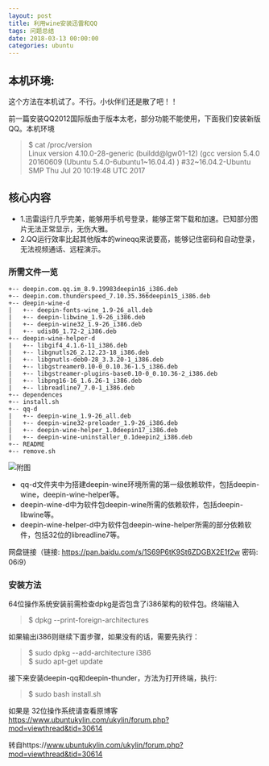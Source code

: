 ```yaml
---
layout: post
title: 利用wine安装迅雷和QQ
tags: 问题总结
date: 2018-03-13 00:00:00
categories: ubuntu
---
```


## 本机环境:

这个方法在本机试了。不行。小伙伴们还是散了吧！！

前一篇安装QQ2012国际版由于版本太老，部分功能不能使用，下面我们安装新版QQ。本机环境

> $ cat /proc/version  
> Linux version 4.10.0-28-generic (buildd@lgw01-12) (gcc version 5.4.0 20160609 (Ubuntu 5.4.0-6ubuntu1~16.04.4) ) #32~16.04.2-Ubuntu SMP Thu Jul 20 10:19:48 UTC 2017

## 核心内容

* 1.迅雷运行几乎完美，能够用手机号登录，能够正常下载和加速。已知部分图片无法正常显示，无伤大雅。
* 2.QQ运行效率比起其他版本的wineqq来说要高，能够记住密码和自动登录，无法视频通话、远程演示。

### 所需文件一览

```
+-- deepin.com.qq.im_8.9.19983deepin16_i386.deb
+-- deepin.com.thunderspeed_7.10.35.366deepin15_i386.deb
+-- deepin-wine-d
|   +-- deepin-fonts-wine_1.9-26_all.deb
|   +-- deepin-libwine_1.9-26_i386.deb
|   +-- deepin-wine32_1.9-26_i386.deb
|   +-- udis86_1.72-2_i386.deb
+-- deepin-wine-helper-d
|   +-- libgif4_4.1.6-11_i386.deb
|   +-- libgnutls26_2.12.23-18_i386.deb
|   +-- libgnutls-deb0-28_3.3.20-1_i386.deb
|   +-- libgstreamer0.10-0_0.10.36-1.5_i386.deb
|   +-- libgstreamer-plugins-base0.10-0_0.10.36-2_i386.deb
|   +-- libpng16-16_1.6.26-1_i386.deb
|   +-- libreadline7_7.0-1_i386.deb
+-- dependences
+-- install.sh
+-- qq-d
|   +-- deepin-wine_1.9-26_all.deb
|   +-- deepin-wine32-preloader_1.9-26_i386.deb
|   +-- deepin-wine-helper_1.0deepin17_i386.deb
|   +-- deepin-wine-uninstaller_0.1deepin2_i386.deb
+-- README
+-- remove.sh
```

![附图](http://ww1.sinaimg.cn/large/0066vfZIgy1fpai4outlqj318t0jddhj.jpg)

- qq-d文件夹中为搭建deepin-wine环境所需的第一级依赖软件，包括deepin-wine，deepin-wine-helper等。
- deepin-wine-d中为软件包deepin-wine所需的依赖软件，包括deepin-libwine等。
- deepin-wine-helper-d中为软件包deepin-wine-helper所需的部分依赖软件，包括32位的libreadline7等。

网盘链接（链接: https://pan.baidu.com/s/1S69P6tK9St6ZDGBX2E1f2w 密码: 06i9）

### 安装方法

64位操作系统安装前需检查dpkg是否包含了i386架构的软件包。终端输入
> $ dpkg --print-foreign-architectures

如果输出i386则继续下面步骤，如果没有的话，需要先执行：

> $ sudo dpkg --add-architecture i386  
> $ sudo apt-get update

接下来安装deepin-qq和deepin-thunder，方法为打开终端，执行:

> $ sudo bash install.sh

如果是 32位操作系统请查看原博客 https://www.ubuntukylin.com/ukylin/forum.php?mod=viewthread&tid=30614

转自https://www.ubuntukylin.com/ukylin/forum.php?mod=viewthread&tid=30614